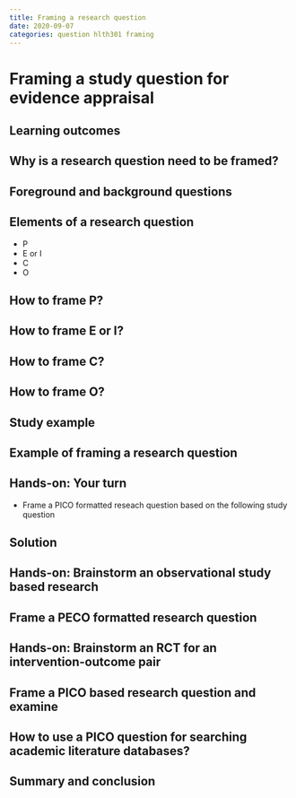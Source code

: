 ```yaml
---
title: Framing a research question
date: 2020-09-07
categories: question hlth301 framing
---
```

# Framing a study question for evidence appraisal

## Learning outcomes

## Why is a research question need to be framed?

## Foreground and background questions

## Elements of a research question
- P
- E or I
- C
- O

## How to frame P?

## How to frame E or I?

## How to frame C?

## How to frame O?

## Study example

## Example of framing a research question

## Hands-on: Your turn
- Frame a PICO formatted reseach question based on the following study question

## Solution

## Hands-on: Brainstorm an observational study based research 

## Frame a PECO formatted research question

## Hands-on: Brainstorm an RCT for an intervention-outcome pair

## Frame a PICO based research question and examine

## How to use a PICO question for searching academic literature databases?

## Summary and conclusion
